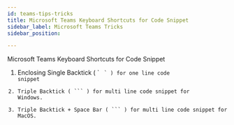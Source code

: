 ```yaml
---
id: teams-tips-tricks
title: Microsoft Teams Keyboard Shortcuts for Code Snippet
sidebar_label: Microsoft Teams Tricks
sidebar_position: 

---
```

Microsoft Teams Keyboard Shortcuts for Code Snippet

1. Enclosing Single Backtick ( \` <code> \` ) for one line code snippet
2. Triple Backtick ( \`\`\` ) for multi line code snippet for Windows.
3. Triple Backtick + Space Bar ( \`\`\`  ) for multi line code snippet for MacOS.